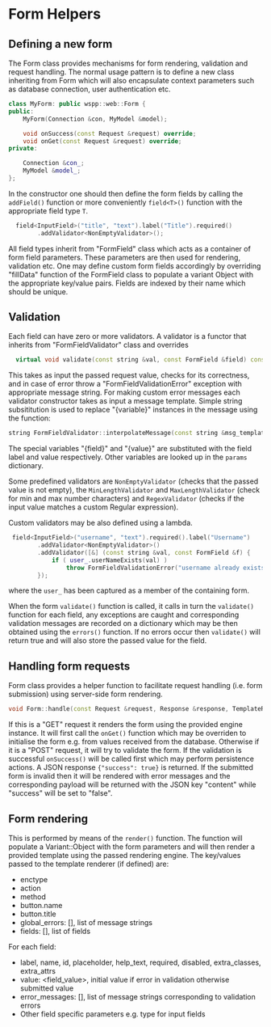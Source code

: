 # Form Helpers

## Defining a new form

The Form class provides mechanisms for form rendering, validation and request handling. 
The normal usage pattern is to define a new class inheriting from Form which will also encapsulate
context parameters such as database connection, user authentication etc.
```C++
class MyForm: public wspp::web::Form {
public:
    MyForm(Connection &con, MyModel &model);

    void onSuccess(const Request &request) override;
    void onGet(const Request &request) override;
private:

    Connection &con_;
    MyModel &model_;
};
```
In the constructor one should then define the form fields by calling the `addField()` function or more conveniently `field<T>()` function with the appropriate field type `T`. 
```C++
  field<InputField>("title", "text").label("Title").required()
        .addValidator<NonEmptyValidator>();
```
All field types inherit from "FormField" class which acts as a container of form field parameters. These parameters are then used for rendering, validation etc. One may define custom form fields accordingly by overriding "fillData" function of the FormField class to populate a variant Object with the appropriate key/value pairs. Fields are indexed by their name which should be unique. 

## Validation
Each field can have zero or more validators. A validator is a functor that inherits from "FormFieldValidator" class and overrides 
```C++
  virtual void validate(const string &val, const FormField &field) const = 0 
```
This takes as input the passed request value, checks for its correctness, and in case of error throw a "FormFieldValidationError" exception with appropriate message string. For making custom error messages each validator constructor takes as input a message template. Simple string subsititution is used to replace "{variable}" instances in the message using the function:
```C++
string FormFieldValidator::interpolateMessage(const string &msg_template, const string &value, const FormField &field, const Dictionary &params= Dictionary());
```
The special variables "{field}" and "{value}" are substituted with the field label and value respectively. Other variables are looked up in the `params` dictionary.   

Some predefined validators are `NonEmptyValidator` (checks that the passed value is not empty), the `MinLengthValidator` and `MaxLengthValidator` (check for min and max number characters) and `RegexValidator` (checks if the input value matches a custom Regular expression).

Custom validators may be also defined using a lambda.
```C++
 field<InputField>("username", "text").required().label("Username")
        .addValidator<NonEmptyValidator>()
        .addValidator([&] (const string &val, const FormField &f) {
            if ( user_.userNameExists(val) )
                throw FormFieldValidationError("username already exists");
        });
```
where the `user_` has been captured as a member of the containing form.

When the form `validate()` function is called, it calls in turn the `validate()` function for each field, any exceptions are caught and corresponding validation messages are recorded on a dictionary which may be then obtained using the `errors()` function. If no errors occur then `validate()` will return true and will also store the passed value for the field.

## Handling form requests

Form class provides a helper function to facilitate request handling (i.e. form submission) using server-side form rendering.
```C++
void Form::handle(const Request &request, Response &response, TemplateRenderer &engine)
```
If this is a "GET" request it renders the form using the provided engine instance. It will first call the `onGet()` function which may be overriden to initialise the form e.g. from values received from the database. Otherwise if it is a "POST" request, it will try to validate the form. If the validation is successful `onSuccess()` will be called first which may perform persistence actions. A JSON response `{"success": true}` is returned. If the submitted form is invalid then it will be rendered with error messages and the corresponding payload will be returned with the JSON key "content" while "success" will be set to "false". 

## Form rendering

This is performed by means of the `render()` function. The function will populate a Variant::Object with the form parameters and will then render a provided template using the passed rendering engine. The key/values passed to the template renderer (if defined) are:
- enctype
- action
- method
- button.name
- button.title
- global_errors: [],  list of message strings
- fields: [], list of fields

For each field:
- label, name, id, placeholder, help_text, required, disabled, extra_classes, extra_attrs
- value: <field_value>, initial value if error in validation otherwise submitted value
- error_messages: [], list of message strings corresponding to validation errors
- Other field specific parameters e.g. type for input fields    
